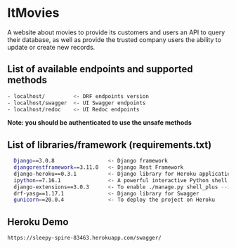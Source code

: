 # ItMovies

A website about movies to provide its customers and users an API to query their database, as well as provide the trusted company users the ability to update or create new records.

## List of available endpoints and supported methods
```sh
- localhost/         <- DRF endpoints version
- localhost/swagger  <- UI Swagger endpoints
- localhost/redoc    <- UI Redoc endpoints
```

**Note: you should be authenticated to use the unsafe methods**

## List of libraries/framework (requirements.txt)
```sh
  Django==3.0.8                 <- Django framework
  djangorestframework==3.11.0   <- Django Rest Framework
  django-heroku==0.3.1          <- Django library for Heroku applications
  ipython==7.16.1               <- A powerful interactive Python shell
  django-extensions==3.0.3      <- To enable ./manage.py shell_plus --ipython
  drf-yasg==1.17.1              <- Django library for Swagger
  gunicorn==20.0.4              <- To deploy the project on Heroku
```
## Heroku Demo
```sh
https://sleepy-spire-83463.herokuapp.com/swagger/
```
